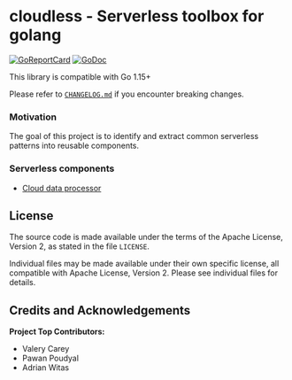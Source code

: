 # cloudless - Serverless toolbox for golang

[![GoReportCard](https://goreportcard.com/badge/github.com/viant/cloudless)](https://goreportcard.com/report/github.com/viant/cloudless)
[![GoDoc](https://godoc.org/github.com/viant/cloudless?status.svg)](https://godoc.org/github.com/viant/cloudless)

This library is compatible with Go 1.15+

Please refer to [`CHANGELOG.md`](CHANGELOG.md) if you encounter breaking changes.

### Motivation

The goal of this project is to identify and extract common serverless patterns
into reusable components.


### Serverless components
 - [Cloud data processor](data/processor/README.md)

## License

The source code is made available under the terms of the Apache License, Version 2, as stated in the file `LICENSE`.

Individual files may be made available under their own specific license,
all compatible with Apache License, Version 2. Please see individual files for details.

## Credits and Acknowledgements

**Project Top Contributors:** 
- Valery Carey
- Pawan Poudyal
- Adrian Witas

